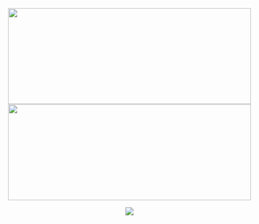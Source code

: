 <p align="center">
  <a href="https://github.com/anuraghazra/github-readme-stats">
    <img align="center" height="190" width = "480" src="https://github-readme-stats-peach-two.vercel.app/api/wakatime?username=renn08&theme=dracula&layout=compact" />
  </a>
  <a href="https://github.com/anuraghazra/github-readme-stats">
    <img align="center" height="190" width = "480" src="https://github-readme-stats.vercel.app/api/top-langs/?username=renn08&hide=Tex&layout=compact&theme=dracula&langs_count=8" />
  </a>
</p>
<p align="center">
  <img src="http://github-readme-streak-stats.herokuapp.com?user=renn08&theme=dracula" />
</p>
